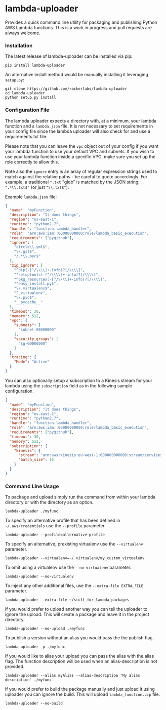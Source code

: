 # lambda-uploader

Provides a quick command line utility for packaging and publishing Python AWS Lambda
functions.  This is a work in progress and pull requests are always welcome.

### Installation
The latest release of lambda-uploader can be installed via pip:
```
pip install lambda-uploader
```
An alternative install method would be manually installing it leveraging `setup.py`:
```
git clone https://github.com/rackerlabs/lambda-uploader
cd lambda-uploader
python setup.py install
```

### Configuration File
The lambda uploader expects a directory with, at a minimum, your lambda function
and a `lambda.json` file.  It is not necessary to set requirements in your config
file since the lambda uploader will also check for and use a requirements.txt file.

Please note that you can leave the `vpc` object out of your config if you want your
lambda function to use your default VPC and subnets. If you wish to use your lambda
function inside a specific VPC, make sure you set up the role correctly to allow this.

Note also the `ignore` entry is an array of regular expression strings
used to match against the relative paths - be careful to quote accordingly.
For example, a traditional `*.txt` "glob" is matched by the JSON string:
`".*\\.txt$"` (or just `"\\.txt$"`).

Example `lambda.json` file:
```json
{
  "name": "myFunction",
  "description": "It does things",
  "region": "us-east-1",
  "runtime": "python2.7",
  "handler": "function.lambda_handler",
  "role": "arn:aws:iam::00000000000:role/lambda_basic_execution",
  "requirements": ["pygithub"],
  "ignore": [
    "circle\\.yml$",
    "\\.git$",
    "/.*\\.pyc$"
  ],
  "zip_ignore": [
    "^pip(-[^/\\\\]+-info)?[/\\\\]",
    "^setuptools(-[^/\\\\]+-info)?[/\\\\]",
    "^pkg_resources(-[^/\\\\]+-info)?[/\\\\]",
    "^easy_install.py$",
    "\\.virtualenv$",
    "^_virtualenv",
    "\\.pyc$",
    "__pycache__"
  ],
  "timeout": 30,
  "memory": 512,
  "vpc": {
    "subnets": [
      "subnet-00000000"
    ],
    "security_groups": [
      "sg-00000000"
    ]
  },
  "tracing": {
    "Mode": "Active"
  }
}
```

You can also optionally setup a subscription to a Kinesis stream for your
lambda using the `subscription` field as in the following sample configuration.

```json
{
  "name": "myFunction",
  "description": "It does things",
  "region": "us-east-1",
  "runtime": "python2.7",
  "handler": "function.lambda_handler",
  "role": "arn:aws:iam::00000000000:role/lambda_basic_execution",
  "requirements": ["pygithub"],
  "timeout": 30,
  "memory": 512,
  "subscription": {
    "kinesis": {
      "stream": "arn:aws:kinesis:eu-west-1:000000000000:stream/services",
      "batch_size": 10
    }
  }
}
```


### Command Line Usage
To package and upload simply run the command from within your lambda directory or
with the directory as an option.
```shell
lambda-uploader ./myfunc
```

To specify an alternative profile that has been defined in `~/.aws/credentials` use the
`--profile` parameter.
```shell
lambda-uploader --profile=alternative-profile
```

To specify an alternative, prexisting virtualenv use the `--virtualenv` parameter.
```shell
lambda-uploader --virtualenv=~/.virtualenv/my_custom_virtualenv
```

To omit using a virtualenv use the `--no-virtualenv` parameter.
```shell
lambda-uploader --no-virtualenv
```

To inject any other additional files, use the `--extra-file EXTRA_FILE` parameter.
```shell
lambda-uploader --extra-file ~/stuff_for_lambda_packages
```

If you would prefer to upload another way you can tell the uploader to ignore the upload.
This will create a package and leave it in the project directory.
```shell
lambda-uploader --no-upload ./myfunc
```

To publish a version without an alias you would pass the the publish flag.
```shell
lambda-uploader -p ./myfunc
```

If you would like to alias your upload you can pass the alias with the alias flag. The
function description will be used when an alias-description is not provided.
```shell
lambda-uploader --alias myAlias --alias-description 'My alias description' ./myfunc
```

If you would prefer to build the package manually and just upload it using uploader you can ignore the build.
This will upload `lambda_function.zip` file.
```shell
lambda-uploader --no-build
```
